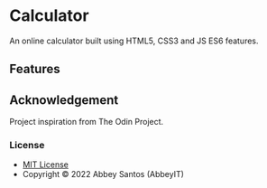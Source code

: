 # Calculator

An online calculator built using HTML5, CSS3 and JS ES6 features.

## Features


## Acknowledgement 

Project inspiration from The Odin Project.

### License

- [MIT License](https://opensource.org/licenses/MIT)
- Copyright &copy; 2022 Abbey Santos (AbbeyIT)

